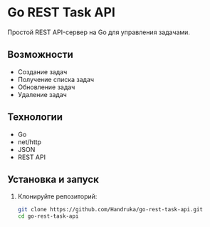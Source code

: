 # Go REST Task API

Простой REST API-сервер на Go для управления задачами.

## Возможности

- Создание задач
- Получение списка задач
- Обновление задач
- Удаление задач

## Технологии

- Go
- net/http
- JSON
- REST API

## Установка и запуск

1. Клонируйте репозиторий:
   ```bash
   git clone https://github.com/Handruka/go-rest-task-api.git
   cd go-rest-task-api
